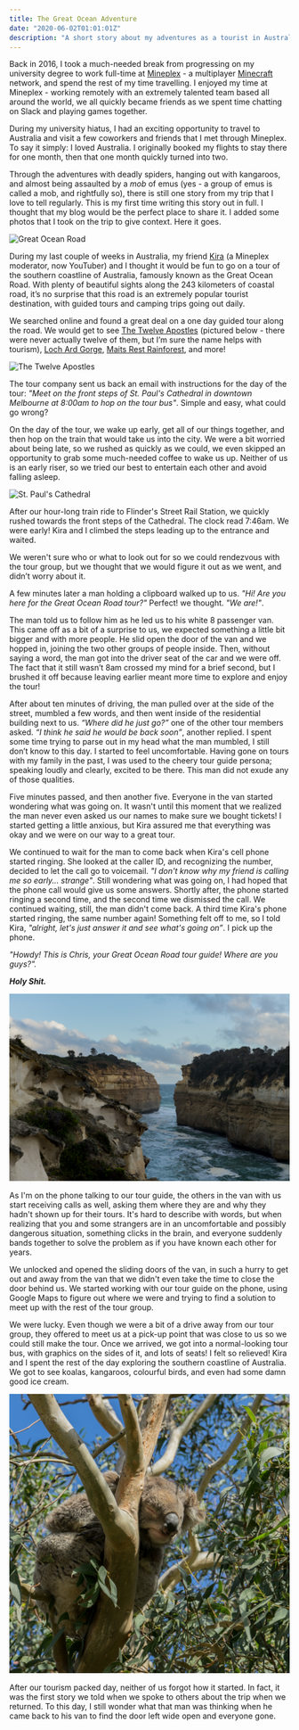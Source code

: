 ```yaml
---
title: The Great Ocean Adventure
date: "2020-06-02T01:01:01Z"
description: "A short story about my adventures as a tourist in Australia"
---
```


Back in 2016, I took a much-needed break from progressing on my university degree to work full-time at [Mineplex](https://www.mineplex.com/) - a multiplayer [Minecraft](https://en.wikipedia.org/wiki/Minecraft) network, and spend the rest of my time travelling. I enjoyed my time at Mineplex - working remotely with an extremely talented team based all around the world, we all quickly became friends as we spent time chatting on Slack and playing games together.

During my university hiatus, I had an exciting opportunity to travel to Australia and visit a few coworkers and friends that I met through Mineplex. To say it simply: I loved Australia. I originally booked my flights to stay there for one month, then that one month quickly turned into two.

Through the adventures with deadly spiders, hanging out with kangaroos, and almost being assaulted by a _mob_ of emus (yes - a group of emus is called a mob, and rightfully so), there is still one story from my trip that I love to tell regularly. This is my first time writing this story out in full. I thought that my blog would be the perfect place to share it. I added some photos that I took on the trip to give context. Here it goes.

![Great Ocean Road](oceanroad.jpg)

During my last couple of weeks in Australia, my friend [Kira](https://www.youtube.com/user/kiraberryplays) (a Mineplex moderator, now YouTuber) and I thought it would be fun to go on a tour of the southern coastline of Australia, famously known as the Great Ocean Road. With plenty of beautiful sights along the 243 kilometers of coastal road, it’s no surprise that this road is an extremely popular tourist destination, with guided tours and camping trips going out daily.

We searched online and found a great deal on a one day guided tour along the road. We would get to see [The Twelve Apostles](https://en.wikipedia.org/wiki/The_Twelve_Apostles_(Victoria)) (pictured below - there were never actually twelve of them, but I’m sure the name helps with tourism), [Loch Ard Gorge](https://en.wikipedia.org/wiki/Loch_Ard_Gorge), [Maits Rest Rainforest](https://en.wikipedia.org/wiki/Maits_Rest), and more!


![The Twelve Apostles](apostles.jpg)

The tour company sent us back an email with instructions for the day of the tour: _"Meet on the front steps of St. Paul's Cathedral in downtown Melbourne at 8:00am to hop on the tour bus"_. Simple and easy, what could go wrong?

On the day of the tour, we wake up early, get all of our things together, and then hop on the train that would take us into the city. We were a bit worried about being late, so we rushed as quickly as we could, we even skipped an opportunity to grab some much-needed coffee to wake us up. Neither of us is an early riser, so we tried our best to entertain each other and avoid falling asleep.

![St. Paul's Cathedral](cathedral.jpg)

After our hour-long train ride to Flinder's Street Rail Station, we quickly rushed towards the front steps of the Cathedral. The clock read 7:46am. We were early! Kira and I climbed the steps leading up to the entrance and waited.

We weren't sure who or what to look out for so we could rendezvous with the tour group, but we thought that we would figure it out as we went, and didn’t worry about it.

A few minutes later a man holding a clipboard walked up to us. _"Hi! Are you here for the Great Ocean Road tour?"_ Perfect! we thought. _"We are!"_.

The man told us to follow him as he led us to his white 8 passenger van. This came off as a bit of a surprise to us, we expected something a little bit bigger and with more people. He slid open the door of the van and we hopped in, joining the two other groups of people inside. Then, without saying a word, the man got into the driver seat of the car and we were off. The fact that it still wasn’t 8am crossed my mind for a brief second, but I brushed it off because leaving earlier meant more time to explore and enjoy the tour!

After about ten minutes of driving, the man pulled over at the side of the street, mumbled a few words, and then went inside of the residential building next to us. _“Where did he just go?”_ one of the other tour members asked. _“I think he said he would be back soon”_, another replied. I spent some time trying to parse out in my head what the man mumbled, I still don’t know to this day. I started to feel uncomfortable. Having gone on tours with my family in the past, I was used to the cheery tour guide persona; speaking loudly and clearly, excited to be there. This man did not exude any of those qualities.

Five minutes passed, and then another five. Everyone in the van started wondering what was going on. It wasn't until this moment that we realized the man never even asked us our names to make sure we bought tickets! I started getting a little anxious, but Kira assured me that everything was okay and we were on our way to a great tour.

We continued to wait for the man to come back when Kira's cell phone started ringing. She looked at the caller ID, and recognizing the number, decided to let the call go to voicemail. _"I don't know why my friend is calling me so early... strange"_. Still wondering what was going on, I had hoped that the phone call would give us some answers. Shortly after, the phone started ringing a second time, and the second time we dismissed the call. We continued waiting, still, the man didn't come back. A third time Kira's phone started ringing, the same number again! Something felt off to me, so I told Kira, _"alright, let's just answer it and see what's going on”_. I pick up the phone.

_"Howdy! This is Chris, your Great Ocean Road tour guide! Where are you guys?"._

_**Holy Shit.**_

![Loch Ard Gorge](gorge.jpg)

As I'm on the phone talking to our tour guide, the others in the van with us start receiving calls as well, asking them where they are and why they hadn't shown up for their tours. It's hard to describe with words, but when realizing that you and some strangers are in an uncomfortable and possibly dangerous situation, something clicks in the brain, and everyone suddenly bands together to solve the problem as if you have known each other for years.

We unlocked and opened the sliding doors of the van, in such a hurry to get out and away from the van that we didn't even take the time to close the door behind us. We started working with our tour guide on the phone, using Google Maps to figure out where we were and trying to find a solution to meet up with the rest of the tour group.

We were lucky. Even though we were a bit of a drive away from our tour group, they offered to meet us at a pick-up point that was close to us so we could still make the tour. Once we arrived, we got into a normal-looking tour bus, with graphics on the sides of it, and lots of seats! I felt so relieved! Kira and I spent the rest of the day exploring the southern coastline of Australia. We got to see koalas, kangaroos, colourful birds, and even had some damn good ice cream.

![Koala](koala.jpg)

After our tourism packed day, neither of us forgot how it started. In fact, it was the first story we told when we spoke to others about the trip when we returned. To this day, I still wonder what that man was thinking when he came back to his van to find the door left wide open and everyone gone.
